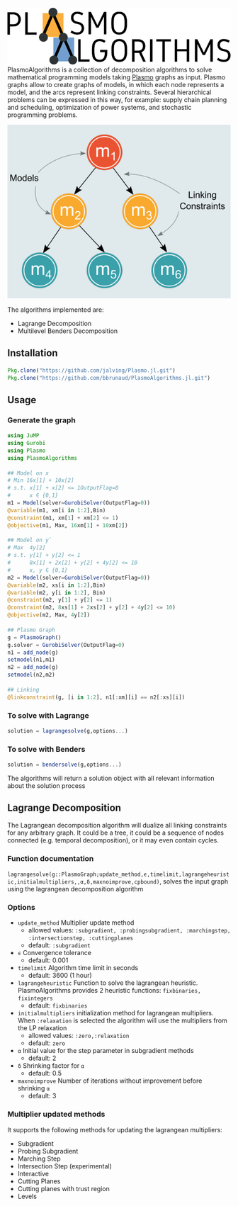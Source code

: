 ![Logo](doc/PlasmoAlgorithms_logo.png)
PlasmoAlgorithms is a collection of decomposition algorithms to solve mathematical programming models taking [Plasmo](https://github.com/jalving/Plasmo.jl) graphs as input. Plasmo graphs allow to create graphs of models, in which each node represents a model, and the arcs represent linking constraints. Several hierarchical problems can be expressed in this way, for example: supply chain planning and scheduling, optimization of power systems, and stochastic programming problems.

![Plasmo Graph](doc/Plasmo.png)

The algorithms implemented are:
* Lagrange Decomposition
* Multilevel Benders Decomposition

## Installation
```julia
Pkg.clone("https://github.com/jalving/Plasmo.jl.git")
Pkg.clone("https://github.com/bbrunaud/PlasmoAlgorithms.jl.git")
```

## Usage

### Generate the graph
```julia
using JuMP
using Gurobi
using Plasmo
using PlasmoAlgorithms

## Model on x
# Min 16x[1] + 10x[2]
# s.t. x[1] + x[2] <= 1OutputFlag=0
#      x ∈ {0,1}
m1 = Model(solver=GurobiSolver(OutputFlag=0))
@variable(m1, xm[i in 1:2],Bin)
@constraint(m1, xm[1] + xm[2] <= 1)
@objective(m1, Max, 16xm[1] + 10xm[2])

## Model on y`
# Max  4y[2]
# s.t. y[1] + y[2] <= 1
#      8x[1] + 2x[2] + y[2] + 4y[2] <= 10
#      x, y ∈ {0,1}
m2 = Model(solver=GurobiSolver(OutputFlag=0))
@variable(m2, xs[i in 1:2],Bin)
@variable(m2, y[i in 1:2], Bin)
@constraint(m2, y[1] + y[2] <= 1)
@constraint(m2, 8xs[1] + 2xs[2] + y[2] + 4y[2] <= 10)
@objective(m2, Max, 4y[2])

## Plasmo Graph
g = PlasmoGraph()
g.solver = GurobiSolver(OutputFlag=0)
n1 = add_node(g)
setmodel(n1,m1)
n2 = add_node(g)
setmodel(n2,m2)

## Linking
@linkconstraint(g, [i in 1:2], n1[:xm][i] == n2[:xs][i])
```

### To solve with Lagrange
```julia
solution = lagrangesolve(g,options...)
```

### To solve with Benders
```julia
solution = bendersolve(g,options...)
```
The algorithms will return a solution object with all relevant information about the solution process

## Lagrange Decomposition
The Lagrangean decomposition algorithm will dualize all linking constraints for any arbitrary graph. It could be a tree, it could be a sequence of nodes connected (e.g. temporal decomposition), or it may even contain cycles.

### Function documentation
`lagrangesolve(g::PlasmoGraph;update_method,ϵ,timelimit,lagrangeheuristic,initialmultipliers,,α,δ,maxnoimprove,cpbound)`, solves the input graph using the lagrangean decomposition algorithm

### Options

* `update_method` Multiplier update method
  * allowed values: `:subgradient, :probingsubgradient, :marchingstep, :intersectionstep, :cuttingplanes`
  * default: `:subgradient`
* `ϵ` Convergence tolerance
  - default: 0.001
* `timelimit` Algorithm time limit in seconds
  - default: 3600 (1 hour)
* `lagrangeheuristic` Function to solve the lagrangean heuristic. PlasmoAlgorithms provides 2 heuristic functions: `fixbinaries, fixintegers`
  - default: `fixbinaries`
* `initialmultipliers` initialization method for lagrangean multipliers. When `:relaxation` is selected the algorithm will use the multipliers from the LP relaxation
  - allowed values: `:zero,:relaxation`
  - default: `zero`
* `α` Initial value for the step parameter in subgradient methods
  - default: 2
* `δ` Shrinking factor for `α`
  - default: 0.5
* `maxnoimprove` Number of iterations without improvement before shrinking `α`
  - default: 3


### Multiplier updated methods
It supports the following methods for updating the lagrangean multipliers:
* Subgradient
* Probing Subgradient
* Marching Step
* Intersection Step (experimental)
* Interactive
* Cutting Planes
* Cutting planes with trust region
* Levels
